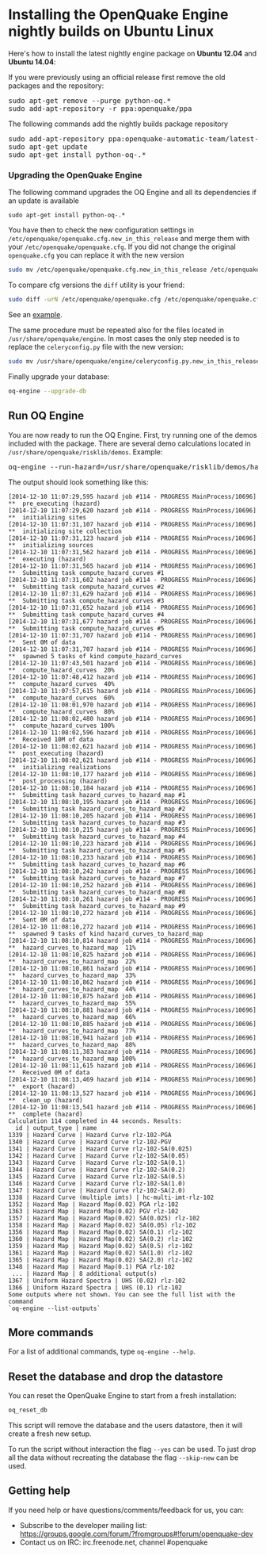 # Installing the OpenQuake Engine nightly builds on Ubuntu Linux

Here's how to install the latest nightly engine package on **Ubuntu 12.04** and **Ubuntu 14.04**:

If you were previously using an official release first remove the old packages and the repository:
<pre>
sudo apt-get remove --purge python-oq.*
sudo add-apt-repository -r ppa:openquake/ppa
</pre>

The following commands add the nightly builds package repository
<pre>
sudo add-apt-repository ppa:openquake-automatic-team/latest-master
sudo apt-get update
sudo apt-get install python-oq-.*
</pre>

### Upgrading the OpenQuake Engine

The following command upgrades the OQ Engine and all its dependencies if an update is available
```
sudo apt-get install python-oq-.*
```

You have then to check the new configuration settings in ```/etc/openquake/openquake.cfg.new_in_this_release``` and merge them with your 
```/etc/openquake/openquake.cfg```. If you did not change the original ```openquake.cfg``` you can replace it with the new version
```bash
sudo mv /etc/openquake/openquake.cfg.new_in_this_release /etc/openquake/openquake.cfg
```

To compare cfg versions the ```diff``` utility is your friend:
```bash
sudo diff -urN /etc/openquake/openquake.cfg /etc/openquake/openquake.cfg.new_in_this_release
```
See an [example](openquake.cfg-diff-example.md).

The same procedure must be repeated also for the files located in `/usr/share/openquake/engine`. In most cases the only step needed is to replace the `celeryconfig.py` file with the new version:

```bash
sudo mv /usr/share/openquake/engine/celeryconfig.py.new_in_this_release /usr/share/openquake/engine/celeryconfig.py
```

Finally upgrade your database:

```bash
oq-engine --upgrade-db
```

## Run OQ Engine
You are now ready to run the OQ Engine. First, try running one of the demos included with the package. There are several demo calculations located in `/usr/share/openquake/risklib/demos`. Example:
<pre>
oq-engine --run-hazard=/usr/share/openquake/risklib/demos/hazard/SimpleFaultSourceClassicalPSHA/job.ini
</pre>

The output should look something like this:
```
[2014-12-10 11:07:29,595 hazard job #114 - PROGRESS MainProcess/10696] **  pre_executing (hazard)
[2014-12-10 11:07:29,620 hazard job #114 - PROGRESS MainProcess/10696] **  initializing sites
[2014-12-10 11:07:31,107 hazard job #114 - PROGRESS MainProcess/10696] **  initializing site collection
[2014-12-10 11:07:31,123 hazard job #114 - PROGRESS MainProcess/10696] **  initializing sources
[2014-12-10 11:07:31,562 hazard job #114 - PROGRESS MainProcess/10696] **  executing (hazard)
[2014-12-10 11:07:31,565 hazard job #114 - PROGRESS MainProcess/10696] **  Submitting task compute_hazard_curves #1
[2014-12-10 11:07:31,602 hazard job #114 - PROGRESS MainProcess/10696] **  Submitting task compute_hazard_curves #2
[2014-12-10 11:07:31,629 hazard job #114 - PROGRESS MainProcess/10696] **  Submitting task compute_hazard_curves #3
[2014-12-10 11:07:31,652 hazard job #114 - PROGRESS MainProcess/10696] **  Submitting task compute_hazard_curves #4
[2014-12-10 11:07:31,677 hazard job #114 - PROGRESS MainProcess/10696] **  Submitting task compute_hazard_curves #5
[2014-12-10 11:07:31,707 hazard job #114 - PROGRESS MainProcess/10696] **  Sent 0M of data
[2014-12-10 11:07:31,707 hazard job #114 - PROGRESS MainProcess/10696] **  spawned 5 tasks of kind compute_hazard_curves
[2014-12-10 11:07:43,501 hazard job #114 - PROGRESS MainProcess/10696] **  compute_hazard_curves  20%
[2014-12-10 11:07:48,412 hazard job #114 - PROGRESS MainProcess/10696] **  compute_hazard_curves  40%
[2014-12-10 11:07:57,615 hazard job #114 - PROGRESS MainProcess/10696] **  compute_hazard_curves  60%
[2014-12-10 11:08:01,970 hazard job #114 - PROGRESS MainProcess/10696] **  compute_hazard_curves  80%
[2014-12-10 11:08:02,480 hazard job #114 - PROGRESS MainProcess/10696] **  compute_hazard_curves 100%
[2014-12-10 11:08:02,596 hazard job #114 - PROGRESS MainProcess/10696] **  Received 10M of data
[2014-12-10 11:08:02,621 hazard job #114 - PROGRESS MainProcess/10696] **  post_executing (hazard)
[2014-12-10 11:08:02,621 hazard job #114 - PROGRESS MainProcess/10696] **  initializing realizations
[2014-12-10 11:08:10,177 hazard job #114 - PROGRESS MainProcess/10696] **  post_processing (hazard)
[2014-12-10 11:08:10,184 hazard job #114 - PROGRESS MainProcess/10696] **  Submitting task hazard_curves_to_hazard_map #1
[2014-12-10 11:08:10,195 hazard job #114 - PROGRESS MainProcess/10696] **  Submitting task hazard_curves_to_hazard_map #2
[2014-12-10 11:08:10,205 hazard job #114 - PROGRESS MainProcess/10696] **  Submitting task hazard_curves_to_hazard_map #3
[2014-12-10 11:08:10,215 hazard job #114 - PROGRESS MainProcess/10696] **  Submitting task hazard_curves_to_hazard_map #4
[2014-12-10 11:08:10,223 hazard job #114 - PROGRESS MainProcess/10696] **  Submitting task hazard_curves_to_hazard_map #5
[2014-12-10 11:08:10,233 hazard job #114 - PROGRESS MainProcess/10696] **  Submitting task hazard_curves_to_hazard_map #6
[2014-12-10 11:08:10,242 hazard job #114 - PROGRESS MainProcess/10696] **  Submitting task hazard_curves_to_hazard_map #7
[2014-12-10 11:08:10,252 hazard job #114 - PROGRESS MainProcess/10696] **  Submitting task hazard_curves_to_hazard_map #8
[2014-12-10 11:08:10,261 hazard job #114 - PROGRESS MainProcess/10696] **  Submitting task hazard_curves_to_hazard_map #9
[2014-12-10 11:08:10,272 hazard job #114 - PROGRESS MainProcess/10696] **  Sent 0M of data
[2014-12-10 11:08:10,272 hazard job #114 - PROGRESS MainProcess/10696] **  spawned 9 tasks of kind hazard_curves_to_hazard_map
[2014-12-10 11:08:10,814 hazard job #114 - PROGRESS MainProcess/10696] **  hazard_curves_to_hazard_map  11%
[2014-12-10 11:08:10,825 hazard job #114 - PROGRESS MainProcess/10696] **  hazard_curves_to_hazard_map  22%
[2014-12-10 11:08:10,861 hazard job #114 - PROGRESS MainProcess/10696] **  hazard_curves_to_hazard_map  33%
[2014-12-10 11:08:10,862 hazard job #114 - PROGRESS MainProcess/10696] **  hazard_curves_to_hazard_map  44%
[2014-12-10 11:08:10,875 hazard job #114 - PROGRESS MainProcess/10696] **  hazard_curves_to_hazard_map  55%
[2014-12-10 11:08:10,881 hazard job #114 - PROGRESS MainProcess/10696] **  hazard_curves_to_hazard_map  66%
[2014-12-10 11:08:10,885 hazard job #114 - PROGRESS MainProcess/10696] **  hazard_curves_to_hazard_map  77%
[2014-12-10 11:08:10,941 hazard job #114 - PROGRESS MainProcess/10696] **  hazard_curves_to_hazard_map  88%
[2014-12-10 11:08:11,383 hazard job #114 - PROGRESS MainProcess/10696] **  hazard_curves_to_hazard_map 100%
[2014-12-10 11:08:11,615 hazard job #114 - PROGRESS MainProcess/10696] **  Received 0M of data
[2014-12-10 11:08:13,469 hazard job #114 - PROGRESS MainProcess/10696] **  export (hazard)
[2014-12-10 11:08:13,527 hazard job #114 - PROGRESS MainProcess/10696] **  clean_up (hazard)
[2014-12-10 11:08:13,541 hazard job #114 - PROGRESS MainProcess/10696] **  complete (hazard)
Calculation 114 completed in 44 seconds. Results:
  id | output_type | name
1339 | Hazard Curve | Hazard Curve rlz-102-PGA
1340 | Hazard Curve | Hazard Curve rlz-102-PGV
1341 | Hazard Curve | Hazard Curve rlz-102-SA(0.025)
1342 | Hazard Curve | Hazard Curve rlz-102-SA(0.05)
1343 | Hazard Curve | Hazard Curve rlz-102-SA(0.1)
1344 | Hazard Curve | Hazard Curve rlz-102-SA(0.2)
1345 | Hazard Curve | Hazard Curve rlz-102-SA(0.5)
1346 | Hazard Curve | Hazard Curve rlz-102-SA(1.0)
1347 | Hazard Curve | Hazard Curve rlz-102-SA(2.0)
1338 | Hazard Curve (multiple imts) | hc-multi-imt-rlz-102
1352 | Hazard Map | Hazard Map(0.02) PGA rlz-102
1363 | Hazard Map | Hazard Map(0.02) PGV rlz-102
1357 | Hazard Map | Hazard Map(0.02) SA(0.025) rlz-102
1358 | Hazard Map | Hazard Map(0.02) SA(0.05) rlz-102
1356 | Hazard Map | Hazard Map(0.02) SA(0.1) rlz-102
1360 | Hazard Map | Hazard Map(0.02) SA(0.2) rlz-102
1359 | Hazard Map | Hazard Map(0.02) SA(0.5) rlz-102
1361 | Hazard Map | Hazard Map(0.02) SA(1.0) rlz-102
1365 | Hazard Map | Hazard Map(0.02) SA(2.0) rlz-102
1348 | Hazard Map | Hazard Map(0.1) PGA rlz-102
 ... | Hazard Map | 8 additional output(s)
1367 | Uniform Hazard Spectra | UHS (0.02) rlz-102
1366 | Uniform Hazard Spectra | UHS (0.1) rlz-102
Some outputs where not shown. You can see the full list with the command
`oq-engine --list-outputs`
```

## More commands
For a list of additional commands, type `oq-engine --help`.

## Reset the database and drop the datastore
You can reset the OpenQuake Engine to start from a fresh installation:

```bash
oq_reset_db
```

This script will remove the database and the users datastore, then it will create a fresh new setup.

To run the script without interaction the flag `--yes` can be used. To just drop all the data without recreating the database the flag `--skip-new` can be used.

## Getting help
If you need help or have questions/comments/feedback for us, you can:
  * Subscribe to the developer mailing list: https://groups.google.com/forum/?fromgroups#!forum/openquake-dev
  * Contact us on IRC: irc.freenode.net, channel #openquake

